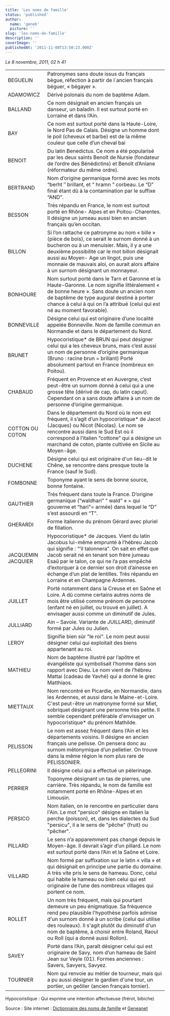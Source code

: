 ```yaml
---
title: 'Les noms de famille'
status: 'published'
author:
  name: 'geneb'
  picture: ''
slug: 'les-noms-de-famille'
description: ''
coverImage: ''
publishedAt: '2011-11-08T13:50:23.000Z'
---
```


*Le 8 novembre, 2011, 02 h 41*

|                    |                                                                                                                                                                                                                                                                                                                                                                         |
|--------------------|-------------------------------------------------------------------------------------------------------------------------------------------------------------------------------------------------------------------------------------------------------------------------------------------------------------------------------------------------------------------------|
| BEGUELIN           | Patronymes sans doute issus du français bègue, réfection à partir de l´ancien français béguer, « bégayer ».                                                                                                                                                                                                                                                             |
| ADAMOWICZ          | Dérivé polonais du nom de baptême Adam.                                                                                                                                                                                                                                                                                                                                 |
| BALLAND            | Ce nom désignait en ancien français un danseur, un baladin. Il est surtout porté en Lorraine et dans l’Ain.                                                                                                                                                                                                                                                             |
| BAY                | Ce nom est surtout porté dans la Haute-Loire, le Nord Pas de Calais. Désigne un homme dont le poil (cheveux et barbe) est de la même couleur que celle d’un cheval bai                                                                                                                                                                                                  |
| BENOIT             | Du latin Benedictus. Ce nom a été popularisé par les deux saints Benoît de Nursie (fondateur de l’ordre des Bénédictins) et Benoît d’Aniane (réformateur du même ordre).                                                                                                                                                                                                |
| BERTRAND           | Nom d’origine germanique formé avec les mots “berht ″ brillant, et “ hramn ” corbeau. Le “D” final étant dû à la contamination par le suffixe “AND”.                                                                                                                                                                                                                    |
| BESSON             | Très répandu en France, le nom est surtout porté en Rhône- Alpes et en Poitou-Charentes. Il désigne un jumeau aussi bien en ancien français qu’en occitan.                                                                                                                                                                                                              |
| BILLON             | Si l’on rattache ce patronyme au nom « bille » (pièce de bois), ce serait le surnom donné à un bucheron ou à un menuisier. Mais, il y a une deuxième possibilité car le mot billon désignait aussi au Moyen- Age un lingot, puis une monnaie de mauvais aloi, on aurait alors affaire à un surnom désignant un monnayeur.                                               |
| BONHOURE           | Nom surtout porté dans le Tarn et Garonne et la Haute-Garonne. Le nom signifie littéralement « de bonne heure ». Sans doute un ancien nom de baptême de type augural destiné à porter chance à celui à qui on l’a attribué (celui qui est né au moment favorable).                                                                                                      |
| BONNEVILLE         | Désigne celui qui est originaire d’une localité appelée Bonneville. Nom de famille commun en Normandie et dans le département du Nord.                                                                                                                                                                                                                                  |
| BRUNET             | Hypocoristique\* de BRUN qui peut désigner celui qui a les cheveux bruns, mais c’est aussi un nom de personne d’origine germanique (Bruno : racine brun = brillant) Porté absolument partout en France (nombreux en Poitou).                                                                                                                                            |
| CHABAUD            | Fréquent en Provence et en Auvergne, c’est peut-être un surnom donné à celui qui a une grosse tête (dérivé de cap, du latin caput). Cependant on a sans doute affaire à un nom de personne d’origine germanique.                                                                                                                                                        |
| COTTON OU COTON    | Dans le département du Nord où le nom est fréquent, il s’agit d’un hypocoristique\* de Jacot (Jacques) ou Nicot (Nicolas). Le nom se rencontre aussi dans le Sud Est où il correspond à l’italien “cottone” qui a désigne un marchand de coton, plante cultivée en Sicile au Moyen-âge.                                                                                 |
| DUCHENE            | Désigne celui qui est originaire d'un lieu-dit le Chêne, se rencontre dans presque toute la France (sauf le Sud).                                                                                                                                                                                                                                                       |
| FOMBONNE           | Toponyme ayant le sens de bonne source, bonne fontaine.                                                                                                                                                                                                                                                                                                                 |
| GAUTHIER           | Très fréquent dans toute la France. D’origine germanique (“waldhari” “ wald” « = qui gouverne et “hari”= armée) dans lequel le “D” s’est assourdi en “T”.                                                                                                                                                                                                               |
| GHERARDI           | Forme italienne du prénom Gérard avec pluriel de filiation.                                                                                                                                                                                                                                                                                                             |
| JACQUEMIN JACQUIER | Hypocoristique\* de Jacques. Vient du latin Jacobus lui-même emprunté à l’hébreu Jacob qui signifie : “‘il talonnera”. On sait en effet que Jacob serait né en tenant son frère jumeau Esaü par le talon, ce qui ne l’a pas empêché d’extorquer à ce dernier son droit d’ainesse en échange d’un plat de lentilles.  Très répandu en Lorraine et en Champagne Ardennes. |
| JUILLET            | Porté notamment dans la Creuse et en Saône et Loire. A dû comme certains autres noms de mois être utilisé comme prénom de personne (enfant né en juillet, ou trouvé en juillet). A envisager aussi comme un diminutif de Jules.                                                                                                                                         |
| JULLIARD           | Ain – Savoie. Variante de JUILLARD, diminutif formé par Jules ou Julien.                                                                                                                                                                                                                                                                                                |
| LEROY              | Signifie bien sûr "le roi". Le nom peut aussi désigner celui qui exploitait des biens appartenant au roi.                                                                                                                                                                                                                                                               |
| MATHIEU            | Nom de baptême illustré par l’apôtre et évangéliste qui symbolisait l’homme dans son rapport avec Dieu. Le nom vient de l’hébreu Mattai (cadeau de Yavhé) qui a donné le grec Matthiaos.                                                                                                                                                                                |
| MIETTAUX           | Nom rencontré en Picardie, en Normandie, dans les Ardennes, et aussi dans le Maine-et-Loire. C'est peut-être un matronyme formé sur Miet, sobriquet désignant une personne très petite. Il semble cependant préférable d'envisager un hypocoristique\* du prénom Mathilde.                                                                                              |
| PELISSON           | Le nom est assez fréquent dans l’Ain et les départements voisins. Il désigne en ancien français une pelisse. On pensera donc au surnom métonymique d’un pelletier. On trouve dans la même région le nom plus rare de PELISSONIER.                                                                                                                                       |
| PELLEGRINI         | Il désigne celui qui a effectué un pèlerinage.                                                                                                                                                                                                                                                                                                                          |
| PERRIER            | Toponyme désignant un tas de pierres, une carrière. Très répandu, le nom de famille est notamment porté en Rhône-Alpes et en Limousin.                                                                                                                                                                                                                                  |
| PERSICO            | Nom italien, on le rencontre en particulier dans l'Ain. Le mot "persico" désigne en italien la perche (poisson), et, dans les dialectes du Sud "persicu", il a le sens de "pêche" (fruit) ou "pêcher".                                                                                                                                                                  |
| PILLARD            | Le sens n’a apparemment pas changé depuis le Moyen-âge. Il devrait s’agir d’un pillard. Le nom est surtout porté dans l’Ain et la Saône et Loire.                                                                                                                                                                                                                       |
| VILLARD            | Nom formé par suffixation sur le latin « villa » et qui désignait en principe une partie du domaine. A très vite pris le sens de hameau. Donc, celui qui habite le hameau ou bien celui qui est originaire de l’une des nombreux villages qui portent ce nom.                                                                                                           |
| ROLLET             | Un nom très fréquent, mais qui pourtant demeure un peu énigmatique. Sa fréquence rend peu plausible l'hypothèse parfois admise d'un surnom donné à un scribe (celui qui utilise des rouleaux). Il s'agit plutôt du diminutif d'un nom de baptême, à choisir entre Roland, Raoul ou Roll (qui a donné aussi Rollon).                                                     |
| SAVEY              | Porté dans l’Ain, paraît désigner celui qui est originaire de Savy, nom d’un hameau de Saint Jean sur Veyle (01). Formes anciennes : Savers, Savyers, Savyez.                                                                                                                                                                                                           |
| TOURNIER           | Nom qui renvoie au métier de tourneur, mais qui a pu aussi désigner le gardien d'une tour, un portier, un geôlier (ancien français tornier).                                                                                                                                                                                                                            |


Hypocoristique : Qui exprime une intention affectueuse (frérot, bibiche)

Source : Site internet : [Dictionnaire des noms de famille](https://www.jtosti.com) et [Geneanet](https://www.geneanet.org)
